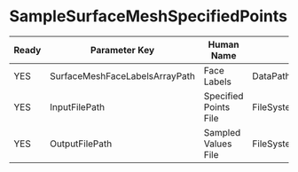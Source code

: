 # SampleSurfaceMeshSpecifiedPoints #

| Ready | Parameter Key | Human Name | Parameter Type | Parameter Class |
|-------|---------------|------------|-----------------|----------------|
| YES | SurfaceMeshFaceLabelsArrayPath | Face Labels | DataPath | ArraySelectionParameter |
| YES | InputFilePath | Specified Points File | FileSystemPathParameter::ValueType | FileSystemPathParameter |
| YES | OutputFilePath | Sampled Values File | FileSystemPathParameter::ValueType | FileSystemPathParameter |
